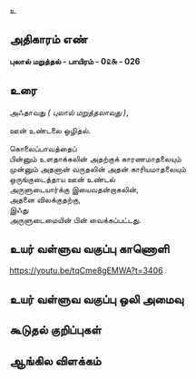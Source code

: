 உ


## அதிகாரம் எண்

**புலால் மறுத்தல் - பாயிரம் - 0௨௬ - 026**

## உரை

அஃதாவது _( புலால் மறுத்தலாவது )_,  

ஊன் உண்டலை ஒழிதல்.

கொலைப்பாவத்தைப்  
பின்னும் உளதாக்கலின் அதற்குக் காரணமாதலையும்  
முன்னும் அதனான் வருதலின் அதன் காரியமாதலையும்   
ஒருங்குடைத்தாய ஊன் உண்டல்  
அருளுடையார்க்கு இயைவதன்றாகலின்,  
அதனை விலக்குதற்கு,   
இஃது  
அருளுடைமையின் பின் வைக்கப்பட்டது.

## உயர் வள்ளுவ வகுப்பு காணொளி

https://youtu.be/tqCme8gEMWA?t=3406

## உயர் வள்ளுவ வகுப்பு ஒலி அமைவு 


## கூடுதல் குறிப்புகள்


## ஆங்கில விளக்கம்


